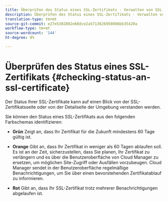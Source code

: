 ```yaml
---
title: Überprüfen des Status eines SSL-Zertifikats - Verwalten von SSL-Zertifikaten
description: Überprüfen des Status eines SSL-Zertifikats - Verwalten von SSL-Zertifikaten
translation-type: tm+mt
source-git-commit: e27e5302802e68dce2a5713626950896bb35420a
workflow-type: tm+mt
source-wordcount: '144'
ht-degree: 0%

---
```



# Überprüfen des Status eines SSL-Zertifikats {#checking-status-an-ssl-certificate}

Der Status Ihrer SSL-Zertifikate kann auf einen Blick von der SSL-Zertifikatsseite oder von der Detailseite der Umgebung verstanden werden.

Sie können den Status eines SSL-Zertifikats aus den folgenden Farbschemas identifizieren:

* **Grün** Zeigt an, dass Ihr Zertifikat für die Zukunft mindestens 60 Tage gültig ist.

* **Orange** Gibt an, dass Ihr Zertifikat in weniger als 60 Tagen ablaufen soll. Es ist an der Zeit, sicherzustellen, dass Sie planen, Ihr Zertifikat zu verlängern und es über die Benutzeroberfläche von Cloud Manager zu ersetzen, um möglichen Site-Zugriff oder Ausfällen vorzubeugen. Cloud Manager sendet in der Benutzeroberfläche regelmäßige Benachrichtigungen, um Sie über einen bevorstehenden Zertifikatablauf zu informieren.

* **Rot** Gibt an, dass Ihr SSL-Zertifikat trotz mehrerer Benachrichtigungen abgelaufen ist.